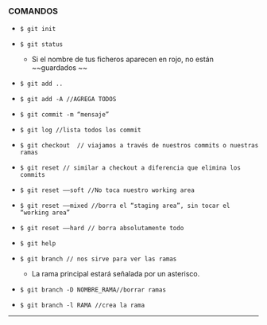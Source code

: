 ### COMANDOS

* `$ git init`

* `$ git status`

  * Si el nombre de tus ficheros aparecen en rojo, no están ~~guardados ~~

* `$ git add ..`

* `$ git add -A //AGREGA TODOS`

* `$ git commit -m “mensaje”`

* `$ git log //lista todos los commit`

* `$ git checkout  // viajamos a través de nuestros commits o nuestras ramas`

* `$ git reset // similar a checkout a diferencia que elimina los commits`

* `$ git reset ——soft //No toca nuestro working area`

* `$ git reset ——mixed //borra el “staging area”, sin tocar el “working area”`

* `$ git reset ——hard // borra absolutamente todo`

* `$ git help`

* `$ git branch // nos sirve para ver las ramas`

  * La rama principal estará señalada por un asterisco. 

* `$ git branch -D NOMBRE_RAMA//borrar ramas`

* `$ git branch -l RAMA //crea la rama`

---
